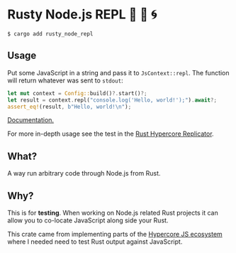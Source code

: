 # Rusty Node.js REPL 🦀 🌳 🌀

```
$ cargo add rusty_node_repl
```

## Usage

Put some JavaScript in a string and pass it to `JsContext::repl`. The function will return whatever was sent to `stdout`:

```rust
let mut context = Config::build()?.start()?;
let result = context.repl("console.log('Hello, world!');").await?;
assert_eq!(result, b"Hello, world!\n");
```

[Documentation.](https://docs.rs/rusty_nodejs_repl/latest/rusty_nodejs_repl/)

For more in-depth usage see the test in the [Rust Hypercore Replicator](https://github.com/cowlicks/replicator/tree/master/replicator/tests).

## What?

A way run arbitrary code through Node.js from Rust.

## Why?

This is for **testing**. When working on Node.js related Rust projects it can allow you to co-locate JavaScript along side your Rust.

This crate came from implementing parts of the [Hypercore JS ecosystem](https://docs.pears.com/building-blocks/hypercore) where I needed need to test Rust output against JavaScript.
